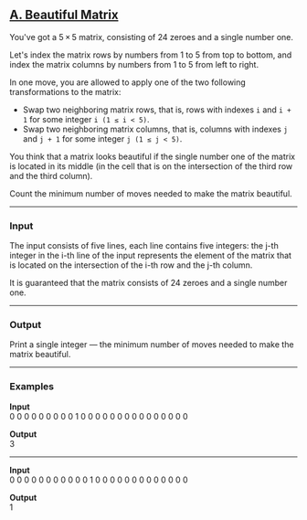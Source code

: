 ## [A. Beautiful Matrix](https://codeforces.com/problemset/problem/263/A)

You've got a 5 × 5 matrix, consisting of 24 zeroes and a single number one.  

Let's index the matrix rows by numbers from 1 to 5 from top to bottom, and index the matrix columns by numbers from 1 to 5 from left to right.  

In one move, you are allowed to apply one of the two following transformations to the matrix:  
- Swap two neighboring matrix rows, that is, rows with indexes `i` and `i + 1` for some integer `i (1 ≤ i < 5)`.  
- Swap two neighboring matrix columns, that is, columns with indexes `j` and `j + 1` for some integer `j (1 ≤ j < 5)`.  

You think that a matrix looks beautiful if the single number one of the matrix is located in its middle (in the cell that is on the intersection of the third row and the third column).  

Count the minimum number of moves needed to make the matrix beautiful.  

---

### Input
The input consists of five lines, each line contains five integers: the j-th integer in the i-th line of the input represents the element of the matrix that is located on the intersection of the i-th row and the j-th column.  

It is guaranteed that the matrix consists of 24 zeroes and a single number one.  

---

### Output
Print a single integer — the minimum number of moves needed to make the matrix beautiful.  

---

### Examples

**Input**  
0 0 0 0 0
0 0 0 0 1
0 0 0 0 0
0 0 0 0 0
0 0 0 0 0

**Output**  
3

---

**Input**  
0 0 0 0 0
0 0 0 0 0
0 1 0 0 0
0 0 0 0 0
0 0 0 0 0

**Output**  
1

